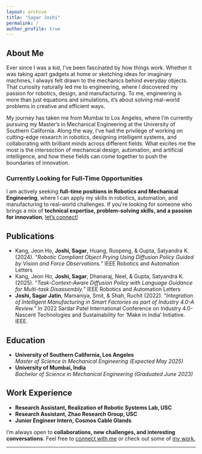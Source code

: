 ```yaml
---
layout: archive
title: "Sagar Joshi"
permalink: /
author_profile: true
---
```



## **About Me**

Ever since I was a kid, I’ve been fascinated by how things work. Whether it was taking apart gadgets at home or sketching ideas for imaginary machines, I always felt drawn to the mechanics behind everyday objects. That curiosity naturally led me to engineering, where I discovered my passion for robotics, design, and manufacturing. To me, engineering is more than just equations and simulations, it’s about solving real-world problems in creative and efficient ways.

My journey has taken me from Mumbai to Los Angeles, where I’m currently pursuing my Master’s in Mechanical Engineering at the University of Southern California. Along the way, I’ve had the privilege of working on cutting-edge research in robotics, designing intelligent systems, and collaborating with brilliant minds across different fields. What excites me the most is the intersection of mechanical design, automation, and artificial intelligence, and how these fields can come together to push the boundaries of innovation.

### **Currently Looking for Full-Time Opportunities**
I am actively seeking **full-time positions in Robotics and Mechanical Engineering**, where I can apply my skills in robotics, automation, and manufacturing to real-world challenges. If you're looking for someone who brings a mix of **technical expertise, problem-solving skills, and a passion for innovation**, [let’s connect!](mailto:sjjoshi@usc.edu) 

## **Publications**
- Kang, Jeon Ho, **Joshi, Sagar**, Huang, Ruopeng, & Gupta, Satyandra K. (2024). “_Robotic Compliant Object Prying Using Diffusion Policy Guided by Vision and Force Observations._” IEEE Robotics and Automation Letters
- Kang, Jeon Ho, **Joshi, Sagar**, Dhanaraj, Neel, & Gupta, Satyandra K. (2025). “_Task-Context-Aware Diffusion Policy with Language Guidance for
Multi-task Disassembly._” IEEE Robotics and Automation Letters
- **Joshi, Sagar Jatin**, Mamaniya, Smit, & Shah, Ruchit (2022). “_Integration of Intelligent Manufacturing in Smart Factories as part of Industry 4.0-A Review._” In 2022 Sardar Patel International Conference on Industry 4.0-Nascent Technologies and Sustainability for ’Make in India’ Initiative. IEEE.

## **Education**
- **University of Southern California, Los Angeles**  
  *Master of Science in Mechanical Engineering (Expected May 2025)*  
- **University of Mumbai, India**  
  *Bachelor of Science in Mechanical Engineering (Graduated June 2023)*  

## **Work Experience**
- **Research Assistant, Realization of Robotic Systems Lab, USC**  
- **Research Assistant, Zhao Research Group, USC**  
- **Junior Engineer Intern, Cosmos Cable Glands**  

I’m always open to **collaborations, new challenges, and interesting conversations**. Feel free to [connect with me](mailto:sjjoshi@usc.edu) or check out some of [my work.](https://sagarjoshi73249.github.io/projects/)

---
